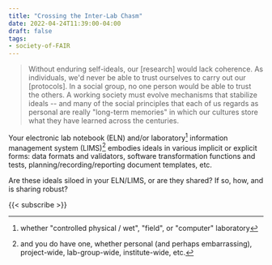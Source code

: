```yaml
---
title: "Crossing the Inter-Lab Chasm"
date: 2022-04-24T11:39:00-04:00
draft: false
tags:
- society-of-FAIR
---
```


> Without enduring self-ideals, our [research] would lack coherence. As individuals, we'd never be able to trust ourselves to carry out our [protocols]. In a social group, no one person would be able to trust the others. A working society must evolve mechanisms that stabilize ideals -- and many of the social principles that each of us regards as personal are really "long-term memories" in which our cultures store what they have learned across the centuries.

Your electronic lab notebook (ELN) and/or laboratory[^1] information management system (LIMS)[^2] embodies ideals in various implicit or explicit forms: data formats and validators, software transformation functions and tests, planning/recording/reporting document templates, etc.

Are these ideals siloed in your ELN/LIMS, or are they shared? If so, how, and is sharing robust?

[^1]: whether "controlled physical / wet", "field", or "computer" laboratory

[^2]: and you do have one, whether personal (and perhaps embarrassing), project-wide, lab-group-wide, institute-wide, etc.

{{< subscribe >}}